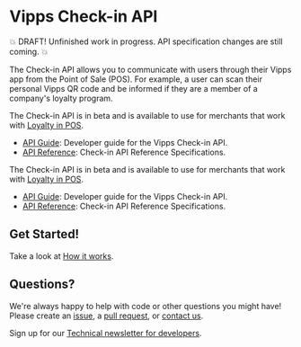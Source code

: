 <!-- START_METADATA
---
title: Introduction
sidebar_position: 1
hide_table_of_contents: true
pagination_next: null
pagination_prev: null
---
END_METADATA -->

# Vipps Check-in API

💥 DRAFT! Unfinished work in progress. API specification changes are still coming. 💥

The Check-in API allows you to communicate with users through their Vipps app from the Point of Sale (POS).
For example, a user can scan their personal Vipps QR code and be informed if they are a member of a company's loyalty program.

The Check-in API is in beta and is available to use for merchants that work with [Loyalty in POS](https://vippsas.github.io/vipps-developer-docs/docs/vipps-solutions/loyalty-in-pos).

* [API Guide](vipps-check-in-api.md): Developer guide for the Vipps Check-in API.
* [API Reference](https://vippsas.github.io/vipps-developer-docs/api/check-in): Check-in API Reference Specifications.

The Check-in API is in beta and is available to use for merchants that work with
[Loyalty in POS](https://vippsas.github.io/vipps-developer-docs/docs/vipps-solutions/loyalty-in-pos/).

* [API Guide](vipps-check-in-api.md): Developer guide for the Vipps Check-in API.
* [API Reference](https://vippsas.github.io/vipps-developer-docs/api/check-in): Check-in API Reference Specifications.

## Get Started!

Take a look at [How it works](vipps-check-in-api-how-it-works.md).

## Questions?

We're always happy to help with code or other questions you might have!
Please create an [issue](https://github.com/vippsas/vipps-check-in-api/issues),
a [pull request](https://github.com/vippsas/vipps-check-in-api/pulls),
or [contact us](https://vippsas.github.io/vipps-developer-docs/docs/vipps-developers/contact).

Sign up for our [Technical newsletter for developers](https://vippsas.github.io/vipps-developer-docs/docs/vipps-developers/newsletters).
